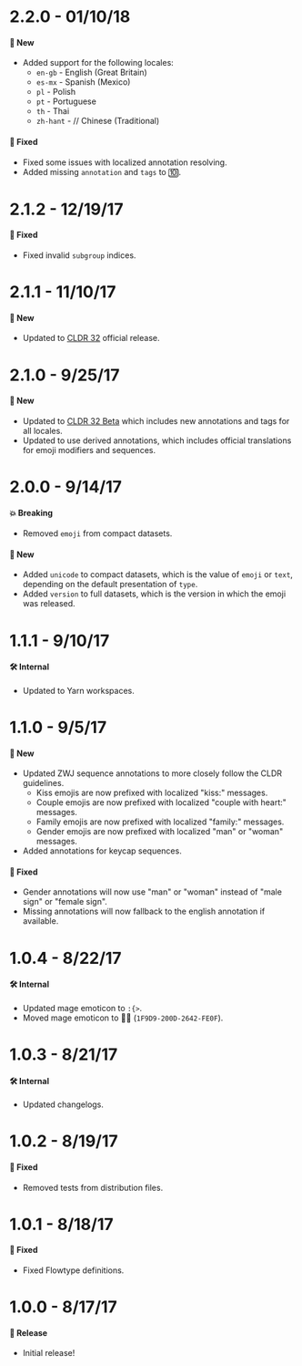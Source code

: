# 2.2.0 - 01/10/18
#### 🚀 New
* Added support for the following locales:
  * `en-gb` - English (Great Britain)
  * `es-mx` - Spanish (Mexico)
  * `pl` - Polish
  * `pt` - Portuguese
  * `th` - Thai
  * `zh-hant` - // Chinese (Traditional)

#### 🐞 Fixed
* Fixed some issues with localized annotation resolving.
* Added missing `annotation` and `tags` to 🔟.

# 2.1.2 - 12/19/17
#### 🐞 Fixed
* Fixed invalid `subgroup` indices.

# 2.1.1 - 11/10/17
#### 🚀 New
* Updated to [CLDR 32](http://cldr.unicode.org/index/downloads/cldr-32) official release.

# 2.1.0 - 9/25/17
#### 🚀 New
* Updated to [CLDR 32 Beta](http://cldr.unicode.org/index/downloads/cldr-32) which includes
  new annotations and tags for all locales.
* Updated to use derived annotations, which includes official translations for emoji modifiers
  and sequences.

# 2.0.0 - 9/14/17
#### 💥 Breaking
* Removed `emoji` from compact datasets.

#### 🚀 New
* Added `unicode` to compact datasets, which is the value of `emoji` or `text`,
  depending on the default presentation of `type`.
* Added `version` to full datasets, which is the version in which the emoji was released.

# 1.1.1 - 9/10/17
#### 🛠 Internal
* Updated to Yarn workspaces.

# 1.1.0 - 9/5/17
#### 🚀 New
* Updated ZWJ sequence annotations to more closely follow the CLDR guidelines.
  * Kiss emojis are now prefixed with localized "kiss:" messages.
  * Couple emojis are now prefixed with localized "couple with heart:" messages.
  * Family emojis are now prefixed with localized "family:" messages.
  * Gender emojis are now prefixed with localized "man" or "woman" messages.
* Added annotations for keycap sequences.

#### 🐞 Fixed
* Gender annotations will now use "man" or "woman" instead of "male sign" or "female sign".
* Missing annotations will now fallback to the english annotation if available.

# 1.0.4 - 8/22/17
#### 🛠 Internal
* Updated mage emoticon to `:{>`.
* Moved mage emoticon to 🧙‍♂️ (`1F9D9-200D-2642-FE0F`).

# 1.0.3 - 8/21/17
#### 🛠 Internal
* Updated changelogs.

# 1.0.2 - 8/19/17
#### 🐞 Fixed
* Removed tests from distribution files.

# 1.0.1 - 8/18/17
#### 🐞 Fixed
* Fixed Flowtype definitions.

# 1.0.0 - 8/17/17
#### 🎉 Release
* Initial release!
